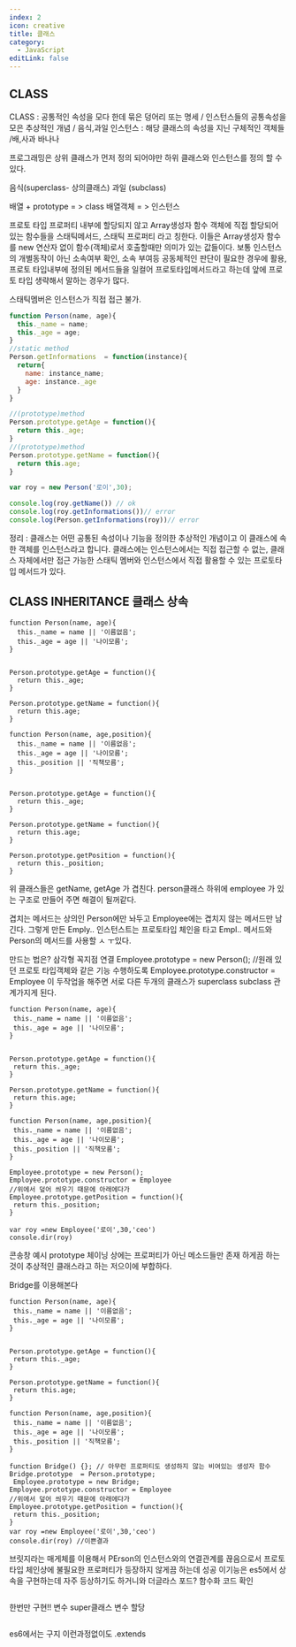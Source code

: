```yaml
---
index: 2
icon: creative
title: 클래스
category:
  - JavaScript
editLink: false
---
```


## CLASS
CLASS : 공통적인 속성을 모다 한데 묶은 덩어리 또는 명세 / 인스턴스들의 공통속성을 모은 추상적인 개념 / 음식,과일
인스턴스 : 해당 클래스의 속성을 지닌 구체적인 객체들 /배,사과 바나나

프로그래밍은 상위 클래스가 먼저 정의 되어야만  하위 클래스와 인스턴스를 정의 할 수 있다.

음식(superclass- 상의클래스) 과일 (subclass)


배열 + prototype = > class
배열객체 = > 인스턴스


프로토 타입 프로퍼티 내부에 할당되지 않고 Array생성자 함수 객체에 직접 할당되어 있는 함수들을
스태틱메서드, 스태틱 프로퍼티 라고 칭한다. 이들은 Array생성자 함수를 new 연산자 없이 함수(객체)로서 호출할때만 의미가 있는 값들이다.
보통 인스턴스의 개별동작이 아닌 소속여부 확인, 소속 부여등 공동체적인 판단이 필요한 경우에 활용,
 프로토 타입내부에 정의된 메서드들을 일컬어 프로토타입메서드라고 하는데 앞에 프로토 타입 생략해서 말하는 경우가 많다. 

 스태틱멤버은 인스턴스가 직접 접근 불가. 

```js
function Person(name, age){
  this._name = name;
  this._age = age;
}
//static method
Person.getInformations  = function(instance){
  return{
    name: instance_name;
    age: instance._age
  }
}

//(prototype)method
Person.prototype.getAge = function(){
  return this._age;
}
//(prototype)method
Person.prototype.getName = function(){
  return this.age;
}

var roy = new Person('로이',30);

console.log(roy.getName()) // ok
console.log(roy.getInformations())// error
console.log(Person.getInformations(roy))// error

```

정리 : 
클래스는 어떤 공통된 속성이나 기능을 정의한 추상적인 개념이고 이 클래스에 속한 객체를 인스턴스라고 합니다. 
클래스에는 인스턴스에서는 직접 접근할 수 없는, 클래스 자체에서만 접근 가능한 스태틱 멤버와 인스턴스에서 직접 활용할 수 있는 프로토타입 메서드가 있다.


## CLASS INHERITANCE 클래스 상속
```JS
function Person(name, age){
  this._name = name || '이름없음';
  this._age = age || '나이모름';
}


Person.prototype.getAge = function(){
  return this._age;
}

Person.prototype.getName = function(){
  return this.age;
}
```

```JS
function Person(name, age,position){
  this._name = name || '이름없음';
  this._age = age || '나이모름';
  this._position || '직책모름';
}


Person.prototype.getAge = function(){
  return this._age;
}

Person.prototype.getName = function(){
  return this.age;
}

Person.prototype.getPosition = function(){
  return this._position;
}
```
위 클래스들은 getName, getAge 가 겹친다.
person클래스 하위에 employee 가 있는 구조로 만들어 주면 해결이 될꺼같다.
 
 겹치는 메서드는 상의인 Person에만 놔두고 
 Employee에는 겹치지 않는 메서드만 남긴다.
 그렇게 만든 Emply.. 인스턴스트는 프로토타입 체인을 타고 Empl.. 메서드와 Person의 메서드를 사용할 ㅅ ㅜ있다. 

 만드는 법은? 
 삼각형 꼭지점 연결
 Employee.prototype = new Person();
 //원래 있던 프로토 타입객체와 같은 기능 수행하도록
 Employee.prototype.constructor = Employee 
 이 두작업을 해주면 서로 다른 두개의 클래스가 superclass subclass 관계가지게 된다. 

 ```JS
function Person(name, age){
  this._name = name || '이름없음';
  this._age = age || '나이모름';
}


Person.prototype.getAge = function(){
  return this._age;
}

Person.prototype.getName = function(){
  return this.age;
}

function Person(name, age,position){
  this._name = name || '이름없음';
  this._age = age || '나이모름';
  this._position || '직책모름';
}

 Employee.prototype = new Person();
 Employee.prototype.constructor = Employee 
 //위에서 덮어 씌우기 때문에 아래에다가
 Employee.prototype.getPosition = function(){
  return this._position;
}

var roy =new Employee('로이',30,'ceo')
console.dir(roy)
```
콘송창 예시
prototype 체이닝 상에는 프로퍼티가 아닌 메소드들만 존재 하게끔 하는 것이 추상적인 클래스라고 하는 저으이에 부합하다. 

Bridge를 이용해본다

 ```JS
function Person(name, age){
  this._name = name || '이름없음';
  this._age = age || '나이모름';
}


Person.prototype.getAge = function(){
  return this._age;
}

Person.prototype.getName = function(){
  return this.age;
}

function Person(name, age,position){
  this._name = name || '이름없음';
  this._age = age || '나이모름';
  this._position || '직책모름';
}

function Bridge() {}; // 아무런 프로퍼티도 생성하지 않는 비여있는 생성자 함수
 Bridge.prototype  = Person.prototype;
  Employee.prototype = new Bridge;
 Employee.prototype.constructor = Employee 
 //위에서 덮어 씌우기 때문에 아래에다가
 Employee.prototype.getPosition = function(){
  return this._position;
}
var roy =new Employee('로이',30,'ceo')
console.dir(roy) //이쁜결과
```
브릿지라는 매게체를 이용해서 PErson의 인스턴스와의 연결관계를 끊음으로서
프로토타입 체인상에 불필요한 프로퍼티가 등장하지 않게끔 하는데 성공
이기능은 es5에서 상속을 구현하는데 자주 등상하기도 하거니와
더글라스 포드? 
함수화 코드 확인  
```

```
한번만 구현!! 
변수 super클래스 변수 할당 

``` // 최종 정리 .
```

es6에서는 구지 이런과정없이도 .extends 